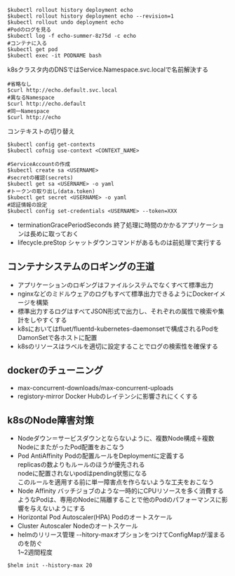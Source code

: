 ```
$kubectl rollout history deployment echo
$kubectl rollout history deployment echo --revision=1
$kubectl rollout undo deployment echo
#Podのログを見る
$kubectl log -f echo-summer-8z75d -c echo
#コンテナに入る
$kubectl get pod
$kubectl exec -it PODNAME bash
```

k8sクラスタ内のDNSではService.Namespace.svc.localで名前解決する
```
#省略なし
$curl http://echo.default.svc.local
#異なるNamespace
$curl http://echo.default
#同一Namespace
$curl http://echo
```

コンテキストの切り替え
```
$kubectl config get-contexts
$kubectl cofnig use-context <CONTEXT_NAME>
```

```
#ServiceAccountの作成
$kubectl create sa <USERNAME>
#secretの確認(secrets)
$kubectl get sa <USERNAME> -o yaml
#トークンの取り出し(data.token)
$kubectl get secret <USERNAME> -o yaml
#認証情報の設定
$kubectl config set-credentials <USERNAME> --token=XXX
```


- terminationGracePeriodSeconds
終了処理に時間のかかるアプリケーションは長めに取っておく
- lifecycle.preStop
シャットダウンコマンドがあるものは前処理で実行する

## コンテナシステムのロギングの王道
- アプリケーションのロギングはファイルシステムでなくすべて標準出力
- nginxなどのミドルウェアのログもすべて標準出力できるようにDockerイメージを構築
- 標準出力するログはすべてJSON形式で出力し、それぞれの属性で検索や集計をしやすくする
- k8sにおいてはfluet/fluentd-kubernetes-daemonsetで構成されるPodをDamonSetで各ホストに配置
- k8sのリソースはラベルを適切に設定することでログの検索性を確保する


## dockerのチューニング
- max-concurrent-downloads/max-concurrent-uploads
- registory-mirror
Docker Hubのレイテンシに影響されにくくする

## k8sのNode障害対策
- Nodeダウン＝サービスダウンとならないように、複数Node構成＋複数NodeにまたがったPod配置をおこなう
- Pod AntiAffinity
Podの配置ルールをDeploymentに定義する  
replicasの数よりもルールのほうが優先される  
nodeに配置されないpodはpending状態になる  
このルールを適用する前に単一障害点を作らないような工夫をおこなう  
- Node Affinity
バッチジョブのような一時的にCPUリソースを多く消費するようなPodは、専用のNodeに隔離することで他のPodのパフォーマンスに影響を与えないようにする  
- Horizontal Pod Autoscaler(HPA)
Podのオートスケール  
- Cluster Autoscaler
Nodeのオートスケール  
- helmのリリース管理
--hitory-maxオプションをつけてConfigMapが溜まるのを防ぐ  
1~2週間程度  
```
$helm init --history-max 20
```

